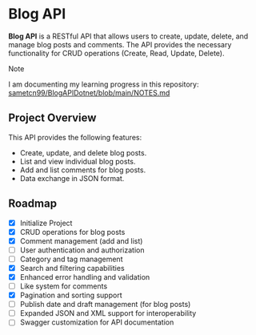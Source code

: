 # Blog API

**Blog API** is a RESTful API that allows users to create, update, delete, and manage blog posts and comments. The API provides the necessary functionality for CRUD operations (Create, Read, Update, Delete).

> [!NOTE]  
> I am documenting my learning progress in this repository: [sametcn99/BlogAPIDotnet/blob/main/NOTES.md](https://github.com/sametcn99/BlogAPIDotnet/blob/main/NOTES.md)

## Project Overview

This API provides the following features:

- Create, update, and delete blog posts.
- List and view individual blog posts.
- Add and list comments for blog posts.
- Data exchange in JSON format.

## Roadmap

- [x] Initialize Project
- [x] CRUD operations for blog posts
- [x] Comment management (add and list)
- [ ] User authentication and authorization
- [ ] Category and tag management
- [x] Search and filtering capabilities
- [x] Enhanced error handling and validation
- [ ] Like system for comments
- [x] Pagination and sorting support
- [ ] Publish date and draft management (for blog posts)
- [ ] Expanded JSON and XML support for interoperability
- [ ] Swagger customization for API documentation
